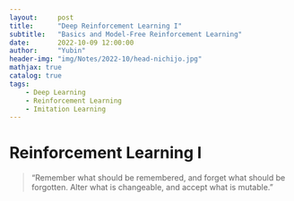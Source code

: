 ```yaml
---
layout:     post
title:      "Deep Reinforcement Learning I"
subtitle:   "Basics and Model-Free Reinforcement Learning"
date:       2022-10-09 12:00:00
author:     "Yubin"
header-img: "img/Notes/2022-10/head-nichijo.jpg"
mathjax: true
catalog: true
tags:
    - Deep Learning
    - Reinforcement Learning
    - Imitation Learning 
---
```


# Reinforcement Learning I

> “Remember what should be remembered, and forget what should be forgotten. Alter what is changeable, and accept what is mutable.”
